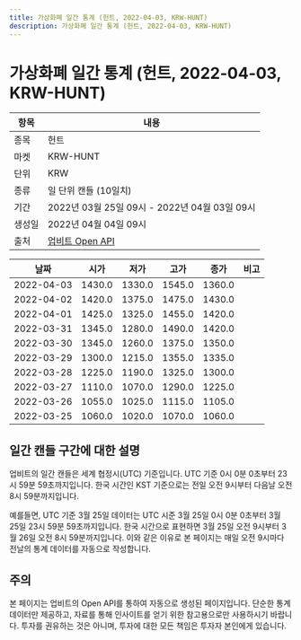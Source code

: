 ```yaml
---
title: 가상화폐 일간 통계 (헌트, 2022-04-03, KRW-HUNT)
description: 가상화폐 일간 통계 (헌트, 2022-04-03, KRW-HUNT)
---
```



가상화폐 일간 통계 (헌트, 2022-04-03, KRW-HUNT)
===

|항목|내용|
|--|--|
|종목|헌트|
|마켓|KRW-HUNT|
|단위|KRW|
|종류|일 단위 캔들 (10일치)|
|기간|2022년 03월 25일 09시 - 2022년 04월 03일 09시|
|생성일|2022년 04월 04일 09시|
|출처|[업비트 Open API](https://docs.upbit.com)|


|날짜|시가|저가|고가|종가|비고|
|--|--|--|--|--|--|
|2022-04-03|1430.0|1330.0|1545.0|1360.0|    |
|2022-04-02|1420.0|1375.0|1475.0|1430.0|    |
|2022-04-01|1425.0|1325.0|1455.0|1420.0|    |
|2022-03-31|1345.0|1280.0|1490.0|1420.0|    |
|2022-03-30|1345.0|1260.0|1375.0|1350.0|    |
|2022-03-29|1300.0|1215.0|1355.0|1335.0|    |
|2022-03-28|1225.0|1190.0|1325.0|1300.0|    |
|2022-03-27|1110.0|1070.0|1290.0|1225.0|    |
|2022-03-26|1055.0|1025.0|1115.0|1105.0|    |
|2022-03-25|1060.0|1020.0|1070.0|1060.0|    |


일간 캔들 구간에 대한 설명
---


업비트의 일간 캔들은 세계 협정시(UTC) 기준입니다. 
UTC 기준 0시 0분 0초부터 23시 59분 59초까지입니다. 
한국 시간인 KST 기준으로는 전일 오전 9시부터 다음날 오전 8시 59분까지입니다. 


예를들면, UTC 기준 3월 25일 데이터는 UTC 시준 3월 25일 0시 0분 0초부터 3월 25일 23시 59분 59초까지입니다. 
한국 시간으로 표현하면 3월 25일 오전 9시부터 3월 26일 오전 8시 59분까지입니다. 
이와 같은 이유로 본 페이지는 매일 오전 9시마다 전날의 통계 데이터를 자동으로 작성합니다. 


주의
---


본 페이지는 업비트의 Open API를 통하여 자동으로 생성된 페이지입니다. 
단순한 통계 데이터만 제공하고, 자료를 통해 인사이트를 얻기 위한 참고용으로만 사용하시기 바랍니다. 
투자를 권유하는 것은 아니며, 투자에 대한 모든 책임은 투자자 본인에게 있습니다. 
